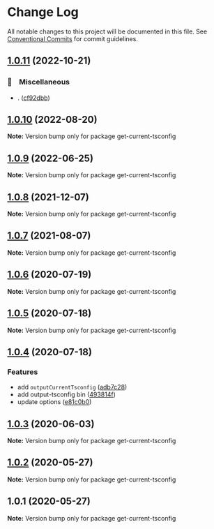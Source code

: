 # Change Log

All notable changes to this project will be documented in this file.
See [Conventional Commits](https://conventionalcommits.org) for commit guidelines.

## [1.0.11](https://github.com/bluelovers/ws-ts-tool/compare/get-current-tsconfig@1.0.10...get-current-tsconfig@1.0.11) (2022-10-21)



### 🔖　Miscellaneous

* . ([cf92dbb](https://github.com/bluelovers/ws-ts-tool/commit/cf92dbba0e1dbb9110118d8670916e07efb65a87))



## [1.0.10](https://github.com/bluelovers/ws-ts-tool/compare/get-current-tsconfig@1.0.9...get-current-tsconfig@1.0.10) (2022-08-20)

**Note:** Version bump only for package get-current-tsconfig





## [1.0.9](https://github.com/bluelovers/ws-ts-tool/compare/get-current-tsconfig@1.0.8...get-current-tsconfig@1.0.9) (2022-06-25)

**Note:** Version bump only for package get-current-tsconfig





## [1.0.8](https://github.com/bluelovers/ws-ts-tool/compare/get-current-tsconfig@1.0.7...get-current-tsconfig@1.0.8) (2021-12-07)

**Note:** Version bump only for package get-current-tsconfig





## [1.0.7](https://github.com/bluelovers/ws-ts-tool/compare/get-current-tsconfig@1.0.6...get-current-tsconfig@1.0.7) (2021-08-07)

**Note:** Version bump only for package get-current-tsconfig





## [1.0.6](https://github.com/bluelovers/ws-ts-tool/compare/get-current-tsconfig@1.0.5...get-current-tsconfig@1.0.6) (2020-07-19)

**Note:** Version bump only for package get-current-tsconfig





## [1.0.5](https://github.com/bluelovers/ws-ts-tool/compare/get-current-tsconfig@1.0.4...get-current-tsconfig@1.0.5) (2020-07-18)

**Note:** Version bump only for package get-current-tsconfig





## [1.0.4](https://github.com/bluelovers/ws-ts-tool/compare/get-current-tsconfig@1.0.3...get-current-tsconfig@1.0.4) (2020-07-18)


### Features

* add `outputCurrentTsconfig` ([adb7c28](https://github.com/bluelovers/ws-ts-tool/commit/adb7c28e0bab68cffbce010ea1d76ab91dad91b4))
* add output-tsconfig bin ([493814f](https://github.com/bluelovers/ws-ts-tool/commit/493814ff2e6bbb9f3fe419b4430e3f2a212ec639))
* update options ([e81c0b0](https://github.com/bluelovers/ws-ts-tool/commit/e81c0b02200909a21971c1438e5d82e26bafdbe5))





## [1.0.3](https://github.com/bluelovers/ws-ts-tool/compare/get-current-tsconfig@1.0.2...get-current-tsconfig@1.0.3) (2020-06-03)

**Note:** Version bump only for package get-current-tsconfig





## [1.0.2](https://github.com/bluelovers/ws-ts-tool/compare/get-current-tsconfig@1.0.1...get-current-tsconfig@1.0.2) (2020-05-27)

**Note:** Version bump only for package get-current-tsconfig





## 1.0.1 (2020-05-27)

**Note:** Version bump only for package get-current-tsconfig
